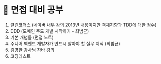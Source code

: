 # 🔴 면접 대비 공부

1. 클린코더스 (네이버 내부 강의 2013년 내용이지만 객체지향과 TDD에 대한 정수)
1. DDD (도메인 주도 개발 시작하기 - 최범균)
1. 기본 개념들 (면접 노트)
1. 주니어 백엔드 개발자가 반드시 알아야 할 실무 지식 (최범균)
1. 김영한 강사님 자바 강의
1. 코딩테스트



